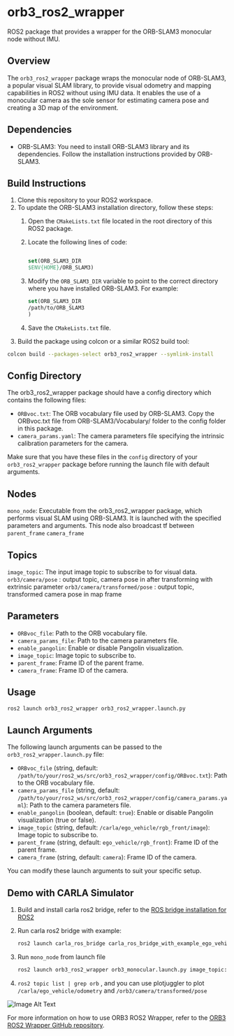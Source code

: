# orb3_ros2_wrapper

ROS2 package that provides a wrapper for the ORB-SLAM3 monocular node without IMU.

## Overview

The `orb3_ros2_wrapper` package wraps the monocular node of ORB-SLAM3, a popular visual SLAM library, to provide visual odometry and mapping capabilities in ROS2 without using IMU data. It enables the use of a monocular camera as the sole sensor for estimating camera pose and creating a 3D map of the environment.

## Dependencies

- ORB-SLAM3: You need to install ORB-SLAM3 library and its dependencies. Follow the installation instructions provided by ORB-SLAM3.

## Build Instructions

1. Clone this repository to your ROS2 workspace.
2. To update the ORB-SLAM3 installation directory, follow these steps:
    1. Open the `CMakeLists.txt` file located in the root directory of this ROS2 package.
    2. Locate the following lines of code:

        ```cmake

        set(ORB_SLAM3_DIR
        $ENV{HOME}/ORB_SLAM3)
        ```

    3. Modify the `ORB_SLAM3_DIR` variable to point to the correct directory where you have installed ORB-SLAM3. For    example:

        ```cmake
        set(ORB_SLAM3_DIR
        /path/to/ORB_SLAM3
        )
        ```

    4. Save the `CMakeLists.txt` file.
3. Build the package using colcon or a similar ROS2 build tool:

```bash
colcon build --packages-select orb3_ros2_wrapper --symlink-install
```

## Config Directory

The orb3_ros2_wrapper package should have a config directory which contains the following files:

- `ORBvoc.txt`: The ORB vocabulary file used by ORB-SLAM3. Copy the ORBvoc.txt file from ORB-SLAM3/Vocabulary/ folder to the config folder in this package.
- `camera_params.yaml`: The camera parameters file specifying the intrinsic calibration parameters for the camera.

Make sure that you have these files in the `config` directory of your `orb3_ros2_wrapper` package before running the launch file with default arguments.

## Nodes

`mono_node`: Executable from the orb3_ros2_wrapper package, which performs visual SLAM using ORB-SLAM3. It is launched with the specified parameters and arguments. This node also broadcast tf between  `parent_frame` `camera_frame`

## Topics

`image_topic`: The input image topic to subscribe to for visual data.
`orb3/camera/pose` :  output topic, camera pose in after transforming with extrinsic parameter
`orb3/camera/transformed/pose` :  output topic, transformed camera pose in map frame

## Parameters

- `ORBvoc_file`: Path to the ORB vocabulary file.
- `camera_params_file`: Path to the camera parameters file.
- `enable_pangolin`: Enable or disable Pangolin visualization.
- `image_topic`: Image topic to subscribe to.
- `parent_frame`: Frame ID of the parent frame.
- `camera_frame`: Frame ID of the camera.

## Usage

```bash
ros2 launch orb3_ros2_wrapper orb3_ros2_wrapper.launch.py
```

## Launch Arguments

The following launch arguments can be passed to the `orb3_ros2_wrapper.launch.py` file:

- `ORBvoc_file` (string, default: `/path/to/your/ros2_ws/src/orb3_ros2_wrapper/config/ORBvoc.txt`): Path to the ORB vocabulary file.
- `camera_params_file` (string, default: `/path/to/your/ros2_ws/src/orb3_ros2_wrapper/config/camera_params.yaml`): Path to the camera parameters file.
- `enable_pangolin` (boolean, default: `true`): Enable or disable Pangolin visualization (true or false).
- `image_topic` (string, default: `/carla/ego_vehicle/rgb_front/image`): Image topic to subscribe to.
- `parent_frame` (string, default: `ego_vehicle/rgb_front`): Frame ID of the parent frame.
- `camera_frame` (string, default: `camera`): Frame ID of the camera.

You can modify these launch arguments to suit your specific setup.

## Demo with CARLA Simulator

1. Build and install carla ros2 bridge, refer to the [ROS bridge installation for ROS2](https://carla.readthedocs.io/projects/ros-bridge/en/latest/ros_installation_ros2)
2. Run carla ros2 bridge with example:

    ```bash
    ros2 launch carla_ros_bridge carla_ros_bridge_with_example_ego_vehicle.launch.py town:=Town03
    ```

3. Run `mono_node` from launch file

    ```bash
    ros2 launch orb3_ros2_wrapper orb3_monocular.launch.py image_topic:=/carla/ego_vehicle/rgb_front/image
    ```

4. `ros2 topic list | grep orb` , and you can use plotjuggler to plot `/carla/ego_vehicle/odometry` and `/orb3/camera/transformed/pose`

![Image Alt Text](src/orb3_ros2_wrapper/resources/screenshots/demo.png)

For more information on how to use ORB3 ROS2 Wrapper, refer to the [ORB3 ROS2 Wrapper GitHub repository](https://github.com/Basavaraj-PN/orb3_ros2_wrapper).
